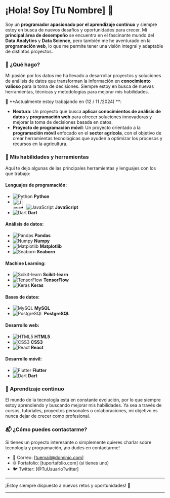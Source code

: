# ¡Hola! Soy [Tu Nombre] 👋

Soy un **programador apasionado por el aprendizaje continuo** y siempre estoy en busca de nuevos desafíos y oportunidades para crecer. Mi **principal área de desempeño** se encuentra en el fascinante mundo del **Data Analytics** y **Data Science**, pero también me he aventurado en la **programación web**, lo que me permite tener una visión integral y adaptable de distintos proyectos.

### 🚀 ¿Qué hago?
Mi pasión por los datos me ha llevado a desarrollar proyectos y soluciones de análisis de datos que transforman la información en **conocimiento valioso** para la toma de decisiones. Siempre estoy en busca de nuevas herramientas, técnicas y metodologías para mejorar mis habilidades.

🔭 **Actualmente estoy trabajando en (12 / 11 /2024) **:
- **Nextura**: Un proyecto que busca **aplicar conocimientos de análisis de datos** y **programación web** para ofrecer soluciones innovadoras y mejorar la toma de decisiones basada en datos.
- **Proyecto de programación móvil**: Un proyecto orientado a la **programación móvil** enfocado en el **sector agrícola**, con el objetivo de crear herramientas tecnológicas que ayuden a optimizar los procesos y recursos en la agricultura.

### 🔧 Mis habilidades y herramientas
Aquí te dejo algunas de las principales herramientas y lenguajes con los que trabajo:

#### Lenguajes de programación:
- ![Python](https://upload.wikimedia.org/wikipedia/commons/thumb/c/c3/Python-logo-notext.svg/800px-Python-logo-notext.svg.png) **Python**
- <img align ="left" alt = "Java" width = "30px" style = "padding-right:10px" src="https://cdn.jsdelivr.net/gh/devicons/devicon@latest/icons/r/r-original.svg" />
- ![JavaScript](https://upload.wikimedia.org/wikipedia/commons/6/6a/JavaScript-logo.svg) **JavaScript**
- ![Dart](https://upload.wikimedia.org/wikipedia/commons/thumb/4/47/Dart-logo.png/800px-Dart-logo.png) **Dart**

#### Análisis de datos:
- ![Pandas](https://upload.wikimedia.org/wikipedia/commons/2/21/Pandas_logo.svg) **Pandas**
- ![Numpy](https://upload.wikimedia.org/wikipedia/commons/0/01/NumPy_logo_2020.svg) **Numpy**
- ![Matplotlib](https://upload.wikimedia.org/wikipedia/commons/8/84/Matplotlib_logo.svg) **Matplotlib**
- ![Seaborn](https://upload.wikimedia.org/wikipedia/commons/e/e7/Seaborn_logo.svg) **Seaborn**

#### Machine Learning:
- ![Scikit-learn](https://upload.wikimedia.org/wikipedia/commons/0/05/Scikit_learn_logo_small.svg) **Scikit-learn**
- ![TensorFlow](https://upload.wikimedia.org/wikipedia/commons/2/2d/TensorFlow_logo.svg) **TensorFlow**
- ![Keras](https://upload.wikimedia.org/wikipedia/commons/4/4e/Keras_logo.png) **Keras**

#### Bases de datos:
- ![MySQL](https://upload.wikimedia.org/wikipedia/commons/6/67/MySQL_logo.svg) **MySQL**
- ![PostgreSQL](https://upload.wikimedia.org/wikipedia/commons/a/a4/Postgresql_elephant.svg) **PostgreSQL**

#### Desarrollo web:
- ![HTML5](https://upload.wikimedia.org/wikipedia/commons/3/3d/HTML5_logo_and_wordmark.svg) **HTML5**
- ![CSS3](https://upload.wikimedia.org/wikipedia/commons/d/d9/CSS3_logo.svg) **CSS3**
- ![React](https://upload.wikimedia.org/wikipedia/commons/a/a7/React-icon.svg) **React**

#### Desarrollo móvil:
- ![Flutter](https://upload.wikimedia.org/wikipedia/commons/1/17/Flutter-logo.png) **Flutter**
- ![Dart](https://upload.wikimedia.org/wikipedia/commons/thumb/4/47/Dart-logo.png/800px-Dart-logo.png) **Dart**

### 🌱 Aprendizaje continuo
El mundo de la tecnología está en constante evolución, por lo que siempre estoy aprendiendo y buscando mejorar mis habilidades. Ya sea a través de cursos, tutoriales, proyectos personales o colaboraciones, mi objetivo es nunca dejar de crecer como profesional.



### 📬 ¿Cómo puedes contactarme?
Si tienes un proyecto interesante o simplemente quieres charlar sobre tecnología y programación, ¡no dudes en contactarme!

- 📧 Correo: [tuemail@dominio.com]
- 🌐 Portafolio: [tuportafolio.com] (si tienes uno)
- 🐦 Twitter: [@TuUsuarioTwitter]

---

¡Estoy siempre dispuesto a nuevos retos y oportunidades! 🚀

---
